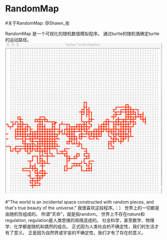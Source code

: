 # RandomMap
#关于RandomMap:
@Shawn_张

RandomMap 是一个可视化的随机数值模拟程序。
通过turtle的随机值确定turtle的运动路径。
 ![image](https://github.com/xiaoranzhang/RandomMap/raw/master/re/3x.png)

#"The world is an incidental space constructed with random pieces, and that's true beauty of the universe."
我很喜欢这段程序。：）
世界上的一切都是由随机性组成的。
所谓“天命”，就是指random。
世界上不存在nature和regulation, regulation是人类思维的局限造成的。
社会科学，甚至数学、物理学、化学都是随机和偶然的组合。
正式因为人类社会的不确定性，我们的生活才有了意义。
正是因为自然界或宇宙的不确定性，我们才有了存在的意义。



